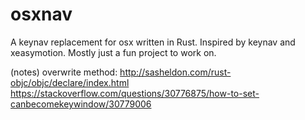 # osxnav
A keynav replacement for osx written in Rust. Inspired by keynav and xeasymotion. Mostly just a fun project to work on.

(notes) overwrite method:
http://sasheldon.com/rust-objc/objc/declare/index.html
https://stackoverflow.com/questions/30776875/how-to-set-canbecomekeywindow/30779006

